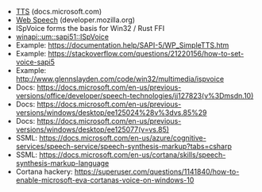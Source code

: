 * [TTS](https://docs.microsoft.com/en-us/previous-versions/windows/desktop/ms720163(v=vs.85)) (docs.microsoft.com)
* [Web Speech](https://developer.mozilla.org/en-US/docs/Web/API/Web_Speech_API) (developer.mozilla.org)
* ISpVoice forms the basis for Win32 / Rust FFI
* [winapi::um::sapi51::ISpVoice](https://docs.rs/winapi/0.3.8/winapi/um/sapi51/struct.ISpVoice.html)
* Example: https://documentation.help/SAPI-5/WP_SimpleTTS.htm
* Example: https://stackoverflow.com/questions/21220156/how-to-set-voice-sapi5
* Example: http://www.glennslayden.com/code/win32/multimedia/ispvoice
* Docs: https://docs.microsoft.com/en-us/previous-versions/office/developer/speech-technologies/jj127823(v%3Dmsdn.10)
* Docs: https://docs.microsoft.com/en-us/previous-versions/windows/desktop/ee125024%28v%3dvs.85%29
* Docs: https://docs.microsoft.com/en-us/previous-versions/windows/desktop/ee125077(v=vs.85)
* SSML: https://docs.microsoft.com/en-us/azure/cognitive-services/speech-service/speech-synthesis-markup?tabs=csharp
* SSML: https://docs.microsoft.com/en-us/cortana/skills/speech-synthesis-markup-language
* Cortana hackery: https://superuser.com/questions/1141840/how-to-enable-microsoft-eva-cortanas-voice-on-windows-10
